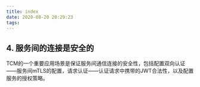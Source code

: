 ```yaml
---
title: index
date: 2020-08-20 20:29:23
tags:
---
```


## 4. 服务间的连接是安全的

TCM的一个重要应用场景是保证服务间通信连接的安全性，包括配置双向认证——服务间mTLS的配置，请求认证——认证请求中携带的JWT合法性，以及配置服务的授权策略。